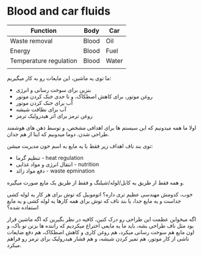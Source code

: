 # Blood and car fluids

| Function               | Body  | Car   |
|------------------------|-------|-------|
| Waste removal          | Blood | Oil   |
| Energy                 | Blood | Fuel  |
| Temperature regulation | Blood | Water |
|                        |       |       |

<p>ما توی یه ماشین، این مایعات رو به کار میگیریم:</p>
<ul>
    <li>بنزین برای سوخت رسانی و انرژی</li>
    <li>روغن موتور، برای کاهش اصطکاک، و تا حدی خنک کردن موتور</li>
    <li>آب برای خنک کردن موتور</li>
    <li>آب برای نظافت شیشه</li>
    <li>روغن ترمز برای اثر هیدرولیک ترمز</li>
</ul>
<p>اولا ما همه میدونیم که این سیستم ها برای اهدافی مشخص، و توسط ذهن های هوشمند طراحی شدن. دوما میدونیم که اینا از هم جدان.</p>
<p>توی بند ناف اهداف زیر فقط با یه مایع به اسم خون مدیریت میشن:</p>
<ul>
    <li>تنظیم گرما - heat regulation</li>
    <li>انتقال انرژی و مواد غذایی - nutrition</li>
    <li>دفع مواد زائد - waste epmination</li>
</ul>
<p>و همه فقط از طریق یه کابل/لوله/شیلنگ و فقط از طریق یک مایع صورت میگیره.</p>
<p>خوب، کدومش مهندسی عظیم تری داره؟ اتوموبیل که توش برای هر کار یه لوله کشی جداست و یه مایع جدا، یا بند ناف که توش برای همه کارها یه لوله کشی و یه مایع استفاده شده؟</p>
<p>اگه میخواین عظمت این طراحی رو درک کنین، کافیه در نظر بگیرین که اگه ماشین قرار بود مثل ناف طراحی بشه، باید ما یه مایعی اختراع میکردیم که راننده ها بزنن تو باک، و اون مایع هم سوخت رسانی میکرد، هم روغن کاری و کاهش اصطکاک، هم دفع ضایعات ناشی از کار موتور، هم تمیر کردن شیشه، و هم فشار هیدرولیک برای ترمز رو فراهم میکرد.</p>
